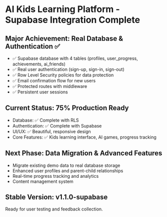 # AI Kids Learning Platform - Supabase Integration Complete

## Major Achievement: Real Database & Authentication ✅
- ✅ Supabase database with 4 tables (profiles, user_progress, achievements, ai_friends)
- ✅ Real user authentication (sign-up, sign-in, sign-out)
- ✅ Row Level Security policies for data protection
- ✅ Email confirmation flow for new users
- ✅ Protected routes with middleware
- ✅ Persistent user sessions

## Current Status: 75% Production Ready
- Database: ✅ Complete with RLS
- Authentication: ✅ Complete with Supabase
- UI/UX: ✅ Beautiful, responsive design
- Core Features: ✅ Kids learning interface, AI games, progress tracking

## Next Phase: Data Migration & Advanced Features
- Migrate existing demo data to real database storage
- Enhanced user profiles and parent-child relationships
- Real-time progress tracking and analytics
- Content management system

## Stable Version: v1.1.0-supabase
Ready for user testing and feedback collection.
